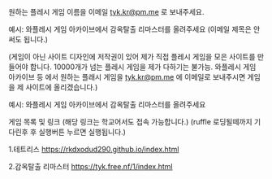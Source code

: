 원하는 플레시 게임 이름을 이메일 tyk.kr@pm.me 로 보내주세요.


예시: 와플레시 게임 아카이브에서 감옥탈출 리마스터를 올려주세요 (이메일 제목은 안써도 됩니다.)


(게임이 아닌 사이트 디자인에 저작권이 있어 제가 직접 플레시 게임을 모은 사이트를 만들어야 합니다. 10000개가 넘는 플레시 게임을 제가 다하기는 불가능.
와플레시 게임 아카이브 등 에서 원하는 플래시 게임을 tyk.kr@pm.me 에 이메일로 보내주시면 게임을 제 사이트에 올리겠습니다.)

예시: 와플레시 게임 아카이브에서 감옥탈출 리마스터를 올려주세요

게임 목록 및 링크 (해당 링크는 학교어서도 접속 가능합니다.) (ruffle 로딩될떼까지 기다린후 후 실행버튼 누르면 실행됩니다.)

1.테트리스 https://rkdxodud290.github.io/index.html

2.감옥탈출 리마스터 https://tyk.free.nf/1/index.html
